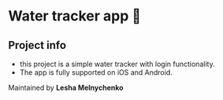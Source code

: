 # Water tracker app 🚰

## Project info
- this project is a simple water tracker with login functionality.
- The app is fully supported on iOS and Android.

Maintained by **Lesha Melnychenko**
